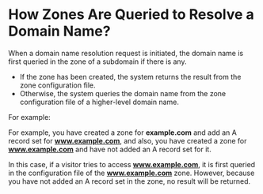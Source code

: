 # How Zones Are Queried to Resolve a Domain Name?<a name="dns_faq_011"></a>

When a domain name resolution request is initiated, the domain name is first queried in the zone of a subdomain if there is any.

-   If the zone has been created, the system returns the result from the zone configuration file.
-   Otherwise, the system queries the domain name from the zone configuration file of a higher-level domain name.

For example:

For example, you have created a zone for **example.com** and add an A record set for **www.example.com**, and also, you have created a zone for **www.example.com** and have not added an A record set for it.

In this case, if a visitor tries to access **www.example.com**, it is first queried in the configuration file of the **www.example.com** zone. However, because you have not added an A record set in the zone, no result will be returned.

